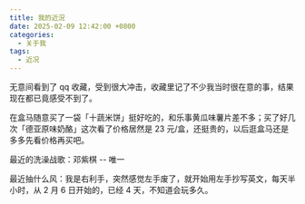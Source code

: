 ```yaml
---
title: 我的近況
date: 2025-02-09 12:42:00 +0800
categories:
  - 关于我
tags:
  - 近况
---
```

无意间看到了 qq 收藏，受到很大冲击，收藏里记了不少我当时很在意的事，结果现在都已竟感受不到了。

在盒马随意买了一袋「十蔬米饼」挺好吃的，和乐事黄瓜味薯片差不多；买了好几次「德亚原味奶酪」这次看了价格居然是 23 元/盒，还挺贵的，以后逛盒马还是多多先看价格再买吧。

最近的洗澡战歌：邓紫棋 -- 唯一

最近抽什么风：我是右利手，突然感觉左手废了，就开始用左手抄写英文，每天半小时，从 2 月 6 日开始的，已经 4 天，不知道会玩多久。